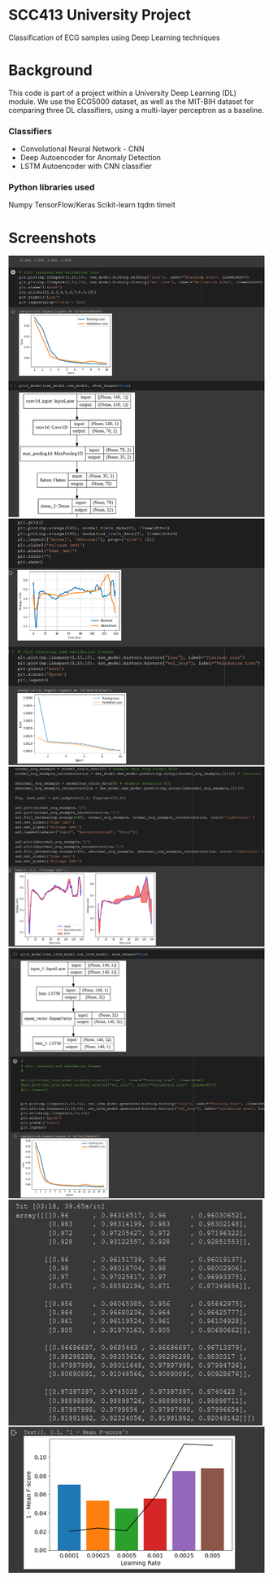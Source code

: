 # SCC413 University Project
Classification of ECG samples using Deep Learning techniques

# Background

This code is part of a project within a University Deep Learning (DL) module.
We use the ECG5000 dataset, as well as the MIT-BIH dataset for comparing three DL classifiers, using a multi-layer perceptron as a baseline.

### Classifiers
+ Convolutional Neural Network - CNN
+ Deep Autoencoder for Anomaly Detection
+ LSTM Autoencoder with CNN classifier

### Python libraries used
Numpy
TensorFlow/Keras
Scikit-learn
tqdm
timeit



# Screenshots
![Screenshots](screenshots/screenshot-1.png)
![Screenshots](screenshots/screenshot-2.png)
![Screenshots](screenshots/screenshot-3.png)
![Screenshots](screenshots/screenshot-4.png)
![Screenshots](screenshots/screenshot-5.png)
![Screenshots](screenshots/screenshot-6.png)
